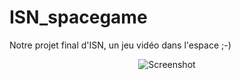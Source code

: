 # ISN_spacegame
Notre projet final d'ISN, un jeu vidéo dans l'espace ;-)
<p align="center"><img src="/screenshot.jpg" alt="Screenshot"/></p>
